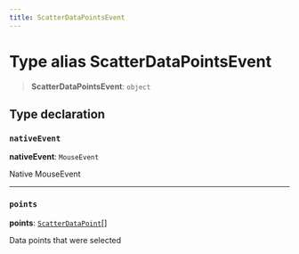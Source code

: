 ```yaml
---
title: ScatterDataPointsEvent
---
```


# Type alias ScatterDataPointsEvent

> **ScatterDataPointsEvent**: `object`

## Type declaration

### `nativeEvent`

**nativeEvent**: `MouseEvent`

Native MouseEvent

***

### `points`

**points**: [`ScatterDataPoint`](type-alias.ScatterDataPoint.md)[]

Data points that were selected
